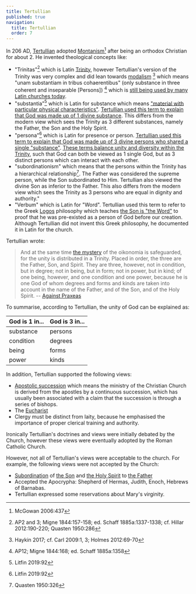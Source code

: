 ```yaml
---
title: Tertullian
published: true
navigation:
  title: Tertullian
  order: 7
---
```


In 206 AD, [Tertullian](https://en.wikipedia.org/wiki/Tertullian) adopted [Montanism](/church/history/montanism)[^1] after being an orthodox Christian for about 2. He invented theological concepts like:

* "Trinitas"[^2] which is Latin [Trinity](/bible/doctrines/trinitarian), however Tertullian's version of the Trinity was very complex and did lean towards [modalism](/bible/interpretations/jesus/comparison#modalism) [^3] which means "unam substantiam in tribus cohaerentibus" (only substance in three coherent and inseparable [Persons]) [^4] which is [still being used by many Latin churches today](https://www.scielo.org.za/scielo.php?script=sci_arttext&pid=S2074-77052021000100066).
* "substantia"[^5] which is Latin for substance which means ["material with particular physical characteristics"](https://dictionary.cambridge.org/dictionary/english/substance). [Tertullian used this term to explain that God was made up of 1 divine substance](https://www.jstor.org/stable/23954327). This differs from the modern view which sees the Trinity as 3 different substances, namely the Father, the Son and the Holy Spirit.
* "persona"[^5] which is Latin for presence or person. [Tertullian used this term to explain that God was made up of 3 divine persons who shared a single "substance"](https://www.1517.org/articles/one-substance-with-the-father). [These terms balance unity and diversity within the Trinity](https://www.scielo.org.za/scielo.php?script=sci_arttext&pid=S2074-77052021000100066), such that God can both be viewed as 1 single God, but as 3 distinct persons which can interact with each other.
* "subordinationism" which means that the persons within the Trinity has a hierarchical relationship[^6]. The Father was considered the supreme person, while the Son subordinated to Him. Tertullian also viewed the divine Son as inferior to the Father. This also differs from the modern view which sees the Trinity as 3 persons who are equal in dignity and authority."
* "Verbum" which is Latin for "Word". Tertullian used this term to refer to the Greek [Logos](/bible/concepts/word) philosophy which teaches [the Son is "the Word"](/god/son/essence/as-god/word) to proof that he was pre-existed as a person of God before our creation. Although Tertullian did not invent this Greek philosophy, he documented it in Latin for the church.

Tertullian wrote:

> And at the same time [the mystery](/bible/concepts/mystery) of the oikonomia is safeguarded, for the unity is distributed in a Trinity. Placed in order, the three are the Father, Son, and Spirit. They are three, however, not in condition, but in degree; not in being, but in form; not in power, but in kind; of one being, however, and one condition and one power, because he is one God of whom degrees and forms and kinds are taken into account in the name of the Father, and of the Son, and of the Holy Spirit. -- [Against Praxeas](http://www.earlychristianwritings.com/text/tertullian17.html)

To summarise, according to Tertullian, the unity of God can be explained as:

| God is 1 in... | God is 3 in... |
|----------------|----------------|
| substance      | persons        |
| condition      | degrees        |
| being          | forms          |
| power          | kinds          |

In addition, Tertullian supported the following views:

* [Apostolic succession](https://en.wikipedia.org/wiki/Apostolic_succession) which means the ministry of the Christian Church is derived from the apostles by a continuous succession, which has usually been associated with a claim that the succession is through a series of bishops.
* The [Eucharist](https://en.wikipedia.org/wiki/Lord%27s_Supper_in_Reformed_theology)
* Clergy must be distinct from laity, because he emphasised the importance of proper clerical training and authority.

Ironically Tertullian's doctrines and views were initially debated by the Church, however these views were eventually adopted by the Roman Catholic Church.

However, not all of Tertullian's views were acceptable to the church. For example, the following views were not accepted by the Church:

* [Subordination](https://en.wikipedia.org/wiki/Subordinationism) of [the Son](/god/son) and [the Holy Spirit](/god/spirit) to [the Father](/god/father)
* Accepted the Apocrypha: Shepherd of Hermas, Judith, Enoch, Hebrews of Barnabas.
* Tertullian expressed some reservations about Mary's virginity.

[^1]: McGowan 2006:437
[^2]: AP2 and 3; Migne 1844:157-158; ed. Schaff 1885a:1337-1338; cf. Hillar 2012:190-220; Quasten 1950:286
[^3]: Haykin 2017; cf. Carl 2009:1, 3; Holmes 2012:69-70
[^4]: AP12; Migne 1844:168; ed. Schaff 1885a:1358
[^5]: Litfin 2019:92
[^6]: Quasten 1950:326
